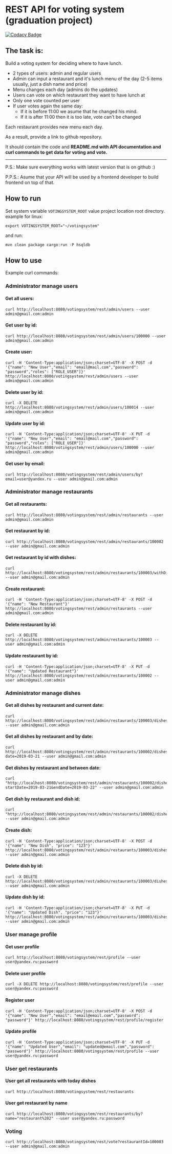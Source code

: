 # REST API for voting system (graduation project)

[![Codacy Badge](https://api.codacy.com/project/badge/Grade/2da6c3531a084fee82801b99ffd7598c)](https://app.codacy.com/app/wmff/votingsystem?utm_source=github.com&utm_medium=referral&utm_content=wmff/votingsystem&utm_campaign=Badge_Grade_Dashboard)

## The task is:
Build a voting system for deciding where to have lunch.

 * 2 types of users: admin and regular users
 * Admin can input a restaurant and it's lunch menu of the day (2-5 items usually, just a dish name and price)
 * Menu changes each day (admins do the updates)
 * Users can vote on which restaurant they want to have lunch at
 * Only one vote counted per user
 * If user votes again the same day:
    - If it is before 11:00 we asume that he changed his mind.
    - If it is after 11:00 then it is too late, vote can't be changed

Each restaurant provides new menu each day.

As a result, provide a link to github repository.

It should contain the code and **README.md with API documentation and curl commands to get data for voting and vote.**

-----------------------------
P.S.: Make sure everything works with latest version that is on github :)

P.P.S.: Asume that your API will be used by a frontend developer to build frontend on top of that.

## How to run
Set system variable `VOTINGSYSTEM_ROOT` value project location root directory.
example for linux:
```
export VOTINGSYSTEM_ROOT="~/votingsystem"
``` 
and run:
```
mvn clean package cargo:run -P hsqldb
```

## How to use
Example curl commands:
### Administrator manage users
#### Get all users:
```
curl http://localhost:8080/votingsystem/rest/admin/users --user admin@gmail.com:admin
```

#### Get user by id:
```
curl http://localhost:8080/votingsystem/rest/admin/users/100000 --user admin@gmail.com:admin
```

#### Create user:
```
curl -H 'Content-Type:application/json;charset=UTF-8' -X POST -d '{"name": "New User","email": "email@mail.com","password": "password","roles": ["ROLE_USER"]}' http://localhost:8080/votingsystem/rest/admin/users --user admin@gmail.com:admin
```

#### Delete user by id:
```
curl -X DELETE http://localhost:8080/votingsystem/rest/admin/users/100014 --user admin@gmail.com:admin
```

#### Update user by id:
```
curl -H 'Content-Type:application/json;charset=UTF-8' -X PUT -d '{"name": "New User","email": "email@mail.com","password": "password","roles": ["ROLE_USER"]}' http://localhost:8080/votingsystem/rest/admin/users/100000 --user admin@gmail.com:admin
```

#### Get user by email:
```
curl http://localhost:8080/votingsystem/rest/admin/users/by?email=user@yandex.ru --user admin@gmail.com:admin
```

### Administrator manage restaurants
#### Get all restaurants:
```
curl http://localhost:8080/votingsystem/rest/admin/restaurants --user admin@gmail.com:admin
```

#### Get restaurant by id:
```
curl http://localhost:8080/votingsystem/rest/admin/restaurants/100002 --user admin@gmail.com:admin
```

#### Get restaurant by id with dishes:
```
curl http://localhost:8080/votingsystem/rest/admin/restaurants/100003/withDishes --user admin@gmail.com:admin
```

#### Create restaurant:
```
curl -H 'Content-Type:application/json;charset=UTF-8' -X POST -d '{"name": "New Restaurant"}' http://localhost:8080/votingsystem/rest/admin/restaurants --user admin@gmail.com:admin
```

#### Delete restaurant by id:
```
curl -X DELETE http://localhost:8080/votingsystem/rest/admin/restaurants/100003 --user admin@gmail.com:admin
```

#### Update restaurant by id:
```
curl -H 'Content-Type:application/json;charset=UTF-8' -X PUT -d '{"name": "Updated Restaurant"}' http://localhost:8080/votingsystem/rest/admin/restaurants/100002 --user admin@gmail.com:admin
```

### Administrator manage dishes
#### Get all dishes by restaurant and current date:
```
curl http://localhost:8080/votingsystem/rest/admin/restaurants/100003/dishes --user admin@gmail.com:admin
```

#### Get all dishes by restaurant and by date:
```
curl http://localhost:8080/votingsystem/rest/admin/restaurants/100002/dishes?date=2019-03-21 --user admin@gmail.com:admin
```

#### Get dishes by restaurant and between date:
```
curl "http://localhost:8080/votingsystem/rest/admin/restaurants/100002/dishes/filter?startDate=2019-03-21&endDate=2019-03-22" --user admin@gmail.com:admin
```

#### Get dish by restaurant and dish id:
```
curl "http://localhost:8080/votingsystem/rest/admin/restaurants/100002/dishes/100005" --user admin@gmail.com:admin
```

#### Create dish:
```
curl -H 'Content-Type:application/json;charset=UTF-8' -X POST -d '{"name": "New Dish", "price": "123"}' http://localhost:8080/votingsystem/rest/admin/restaurants/100003/dishes --user admin@gmail.com:admin
```

#### Delete dish by id:
```
curl -X DELETE http://localhost:8080/votingsystem/rest/admin/restaurants/100003/dishes/100006 --user admin@gmail.com:admin
```

#### Update dish by id:
```
curl -H 'Content-Type:application/json;charset=UTF-8' -X PUT -d '{"name": "Updated Dish", "price": "123"}' http://localhost:8080/votingsystem/rest/admin/restaurants/100003/dishes/100012 --user admin@gmail.com:admin
```

### User manage profile
#### Get user profile
```
curl http://localhost:8080/votingsystem/rest/profile --user user@yandex.ru:password
```

#### Delete user profile
```
curl -X DELETE http://localhost:8080/votingsystem/rest/profile --user user@yandex.ru:password
```

#### Register user
```
curl -H 'Content-Type:application/json;charset=UTF-8' -X POST -d '{"name": "New User","email": "email@email.com","password": "password"}' http://localhost:8080/votingsystem/rest/profile/register
```

#### Update profile
```
curl -H 'Content-Type:application/json;charset=UTF-8' -X PUT -d '{"name": "Updated User","email": "updated@email.com","password": "password"}' http://localhost:8080/votingsystem/rest/profile --user user@yandex.ru:password
```

### User get restaurants
#### User get all restaurants with today dishes 
```
curl http://localhost:8080/votingsystem/rest/restaurants
```

#### User get restaurant by name
```
curl http://localhost:8080/votingsystem/rest/restaurants/by?name="restaurant%202" --user user@yandex.ru:password
```

### Voting
```
curl http://localhost:8080/votingsystem/rest/vote?restaurantId=100003 --user admin@gmail.com:admin
```



